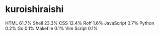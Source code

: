 # kuroishiraishi
HTML              61.7%
Shell             23.3%
CSS               12.4%
Roff              1.6%
JavaScript        0.7%
Python            0.2%
Go                0.1%
Makefile          0.1%
Vim Script        0.1%
